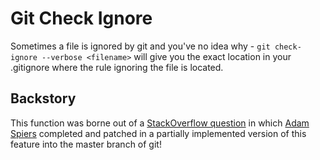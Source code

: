 # Git Check Ignore

Sometimes a file is ignored by git and you've no idea why - `git check-ignore --verbose <filename>` will give you the exact location in your .gitignore where the rule ignoring the file is located.

## Backstory
This function was borne out of a [StackOverflow question](http://stackoverflow.com/questions/12144633/which-gitignore-rule-is-ignoring-my-file/12168102#12168102) in which [Adam Spiers](https://github.com/aspiers) completed and patched in a partially implemented version of this feature into the master branch of git!
